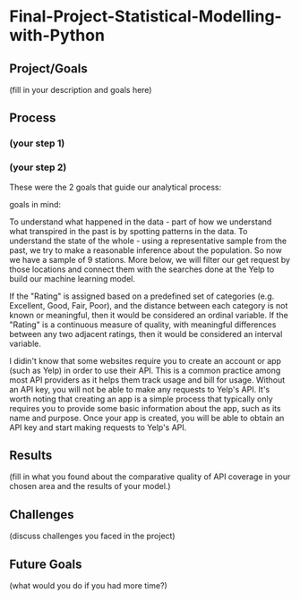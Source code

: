 # Final-Project-Statistical-Modelling-with-Python

## Project/Goals
(fill in your description and goals here)

## Process
### (your step 1)
### (your step 2)


These were the 2 goals that guide our analytical process:

goals in mind:

To understand what happened in the data - part of how we understand what transpired in the past is by spotting patterns in the data.
To understand the state of the whole - using a representative sample from the past, we try to make a reasonable inference about the population.
So now we have a sample of 9 stations. More below, we will filter our get request by those locations and connect them with the searches done at the Yelp to build our machine learning model.




If the "Rating" is assigned based on a predefined set of categories (e.g. Excellent, Good, Fair, Poor), and the distance between each category is not known or meaningful, then it would be considered an ordinal variable. If the "Rating" is a continuous measure of quality, with meaningful differences between any two adjacent ratings, then it would be considered an interval variable.


I didin't know that some websites require you to create an account or app (such as Yelp) in order to use their API. This is a common practice among most API providers as it helps them track usage and bill for usage. Without an API key, you will not be able to make any requests to Yelp's API.
It's worth noting that creating an app is a simple process that typically only requires you to provide some basic information about the app, such as its name and purpose. Once your app is created, you will be able to obtain an API key and start making requests to Yelp's API.

## Results
(fill in what you found about the comparative quality of API coverage in your chosen area and the results of your model.)

## Challenges 
(discuss challenges you faced in the project)

## Future Goals
(what would you do if you had more time?)
